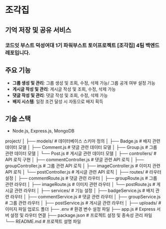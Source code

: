 # 조각집

## 기억 저장 및 공유 서비스

### 코드잇 부스트 덕성여대 1기 파워부스트 토이프로젝트 [조각집] 4팀 백엔드 레포입니다.

## 주요 기능

-   **그룹 생성 및 관리**: 그룹 생성 및 조회, 수정, 삭제 가능/ 그룹 공개 여부 설정 가능
-   **게시글 작성 및 관리**: 게시글 작성 및 조회, 수정, 삭제 가능
-   **댓글 작성 및 관리**: 댓글 작성 및 조회, 수정, 삭제 가능
-   **배지 시스템**: 일정 조건 달성 시 자동으로 배지 획득

## 기술 스택

-   Node.js, Express.js, MongoDB

project/
│
├── models/              # 데이터베이스 스키마 정의
│   ├── Badge.js         # 배지 관련 데이터 모델
│   ├── Comment.js       # 댓글 관련 데이터 모델
│   ├── Group.js         # 그룹 관련 데이터 모델
│   └── Post.js          # 게시글 관련 데이터 모델
│
├── controllers/               # API 로직 구현
│   ├── commentController.js   # 댓글 관련 API 로직
│   ├── groupController.js     # 그룹 관련 API 로직
│   ├── imageController.js     # 이미지 관련 API 로직
│   └── postController.js      # 게시글 관련 API 로직
│
├── routes/              # 라우터 설정
│   ├── commentRoute.js  # 댓글 관련 라우터
│   ├── groupRoute.js    # 그룹 관련 라우터
│   ├── imageRoute.js     # 이미지 관련 라우터
│   └── postRoute.js    # 게시글 관련 라우터
│
├── services/            # 기능 설정
│   ├── badgeService.js    # 배지 관련 라우터
│   ├── commentService.js     # 댓글 관련 라우터
│   ├── groupService.js    # 그룹 관련 라우터
│   ├── postService.js  # 게시글 관련 라우터
│
├── uploads/            # 이미지 파일 업로드 폴더
├── .env                 # 환경 변수 설정 파일
├── app.js               # Express 서버 설정 및 라우터 연결
├── package.json         # 프로젝트 설정 및 종속성 관리 파일
└── README.md            # 프로젝트 설명 파일
